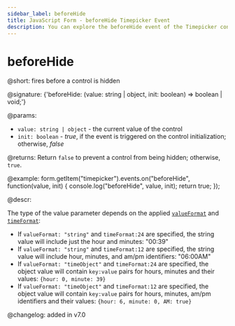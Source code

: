 ```yaml
---
sidebar_label: beforeHide
title: JavaScript Form - beforeHide Timepicker Event 
description: You can explore the beforeHide event of the Timepicker control of Form in the documentation of the DHTMLX JavaScript UI library. Browse developer guides and API reference, try out code examples and live demos, and download a free 30-day evaluation version of DHTMLX Suite.
---
```


# beforeHide

@short: fires before a control is hidden

@signature: {'beforeHide: (value: string | object, init: boolean) => boolean | void;'}

@params:
- `value: string | object` - the current value of the control
- `init: boolean` - *true*, if the event is triggered on the control initialization; otherwise, *false*

@returns:
Return `false` to prevent a control from being hidden; otherwise, `true`.

@example:
form.getItem("timepicker").events.on("beforeHide", function(value, init) {
    console.log("beforeHide", value, init);
    return true;
});

@descr:

The type of the value parameter depends on the applied [`valueFormat`](form/api/timepicker/api_timepicker_properties.md) and [`timeFormat`](form/api/timepicker/api_timepicker_properties.md):

- If `valueFormat: "string"`  and `timeFormat:24` are specified, the string value will include just the hour and minutes: "00:39"
- If `valueFormat: "string"`  and `timeFormat:12` are specified, the string value will include hour, minutes, and am/pm identifiers: "06:00AM"
- If `valueFormat: "timeObject"`  and `timeFormat:24` are specified, the object value will contain `key:value` pairs for hours, minutes and their values: `{hour: 0, minute: 39}`
- If `valueFormat: "timeObject"`  and `timeFormat:12` are specified, the object value will contain `key:value` pairs for hours, minutes, am/pm identifiers and their values: `{hour: 6, minute: 0, AM: true}`

@changelog: added in v7.0
